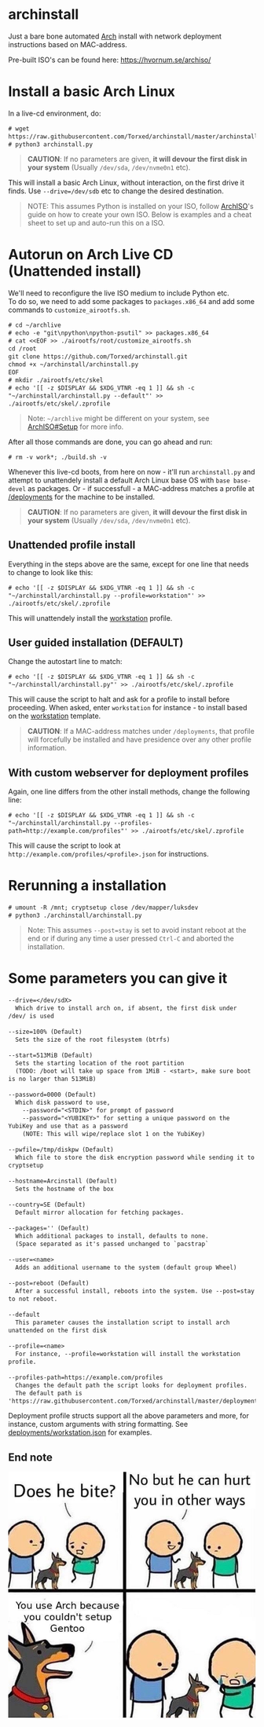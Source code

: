 # archinstall
Just a bare bone automated [Arch](https://wiki.archlinux.org/index.php/Arch_Linux) install with network deployment instructions based on MAC-address.

Pre-built ISO's can be found here: https://hvornum.se/archiso/

# Install a basic Arch Linux
In a live-cd environment, do:

    # wget https://raw.githubusercontent.com/Torxed/archinstall/master/archinstall.py
    # python3 archinstall.py

> **CAUTION**: If no parameters are given, **it will devour the first disk in your system** (Usually `/dev/sda`, `/dev/nvme0n1` etc).

This will install a basic Arch Linux, without interaction, on the first drive it finds. Use `--drive=/dev/sdb` etc to change the desired destination.

> NOTE: This assumes Python is installed on your ISO, follow [ArchISO](https://wiki.archlinux.org/index.php/archiso)'s guide on how to create your own ISO. Below is examples and a cheat sheet to set up and auto-run this on a ISO.

# Autorun on Arch Live CD (Unattended install)

We'll need to reconfigure the live ISO medium to include Python etc.<br>
To do so, we need to add some packages to `packages.x86_64` and add some commands to `customize_airootfs.sh`.

    # cd ~/archlive
    # echo -e "git\npython\npython-psutil" >> packages.x86_64
    # cat <<EOF >> ./airootfs/root/customize_airootfs.sh
    cd /root
    git clone https://github.com/Torxed/archinstall.git
    chmod +x ~/archinstall/archinstall.py
    EOF
    # mkdir ./airootfs/etc/skel
    # echo '[[ -z $DISPLAY && $XDG_VTNR -eq 1 ]] && sh -c "~/archinstall/archinstall.py --default"' >> ./airootfs/etc/skel/.zprofile

> Note: `~/archlive` might be different on your system, see [ArchISO#Setup](https://wiki.archlinux.org/index.php/archiso#Setup) for more info.

After all those commands are done, you can go ahead and run:

    # rm -v work*; ./build.sh -v

Whenever this live-cd boots, from here on now - it'll run `archinstall.py` and attempt to unattendely install a default Arch Linux base OS with `base base-devel` as packages.
Or - if successfull - a MAC-address matches a profile at [/deployments](https://github.com/Torxed/archinstall/tree/master/deployments) for the machine to be installed.

> **CAUTION**: If no parameters are given, **it will devour the first disk in your system** (Usually `/dev/sda`, `/dev/nvme0n1` etc).

## Unattended profile install

Everything in the steps above are the same, except for one line that needs to change to look like this:

    # echo '[[ -z $DISPLAY && $XDG_VTNR -eq 1 ]] && sh -c "~/archinstall/archinstall.py --profile=workstation"' >> ./airootfs/etc/skel/.zprofile

This will unattendely install the [workstation](https://github.com/Torxed/archinstall/blob/master/deployments/workstation.json) profile.

## User guided installation (DEFAULT)

Change the autostart line to match:

    # echo '[[ -z $DISPLAY && $XDG_VTNR -eq 1 ]] && sh -c "~/archinstall/archinstall.py"' >> ./airootfs/etc/skel/.zprofile

This will cause the script to halt and ask for a profile to install before proceeding.
When asked, enter `workstation` for instance - to install based on the [workstation](https://github.com/Torxed/archinstall/blob/master/deployments/workstation.json) template.

> **CAUTION**: If a MAC-address matches under `/deployments`, that profile will forcefully be installed and have presidence over any other profile information.

## With custom webserver for deployment profiles

Again, one line differs from the other install methods, change the following line:

    # echo '[[ -z $DISPLAY && $XDG_VTNR -eq 1 ]] && sh -c "~/archinstall/archinstall.py --profiles-path=http://example.com/profiles"' >> ./airootfs/etc/skel/.zprofile

This will cause the script to look at `http://example.com/profiles/<profile>.json` for instructions.

# Rerunning a installation

    # umount -R /mnt; cryptsetup close /dev/mapper/luksdev
    # python3 ./archinstall/archinstall.py
    
> Note: This assumes `--post=stay` is set to avoid instant reboot at the end or if during any time a user pressed `Ctrl-C` and aborted the installation.

# Some parameters you can give it

    --drive=</dev/sdX>
      Which drive to install arch on, if absent, the first disk under /dev/ is used
    
    --size=100% (Default)
      Sets the size of the root filesystem (btrfs)
    
    --start=513MiB (Default)
      Sets the starting location of the root partition
      (TODO: /boot will take up space from 1MiB - <start>, make sure boot is no larger than 513MiB)
    
    --password=0000 (Default)
      Which disk password to use,
        --password="<STDIN>" for prompt of password
        --password="<YUBIKEY>" for setting a unique password on the YubiKey and use that as a password
        (NOTE: This will wipe/replace slot 1 on the YubiKey)

    --pwfile=/tmp/diskpw (Default)
      Which file to store the disk encryption password while sending it to cryptsetup
    
    --hostname=Arcinstall (Default)
      Sets the hostname of the box
    
    --country=SE (Default)
      Default mirror allocation for fetching packages.
    
    --packages='' (Default)
      Which additional packages to install, defaults to none.
      (Space separated as it's passed unchanged to `pacstrap`
    
    --user=<name>
      Adds an additional username to the system (default group Wheel)
    
    --post=reboot (Default)
      After a successful install, reboots into the system. Use --post=stay to not reboot.

    --default
      This parameter causes the installation script to install arch unattended on the first disk

    --profile=<name>
      For instance, --profile=workstation will install the workstation profile.

    --profiles-path=https://example.com/profiles
      Changes the default path the script looks for deployment profiles.
      The default path is 'https://raw.githubusercontent.com/Torxed/archinstall/master/deployments'

Deployment profile structs support all the above parameters and more, for instance, custom arguments with string formatting.
See [deployments/workstation.json](https://github.com/Torxed/archinstall/blob/net-deploy/deployments/workstation.json) for examples.

## End note

 ![description](description.jpg)
